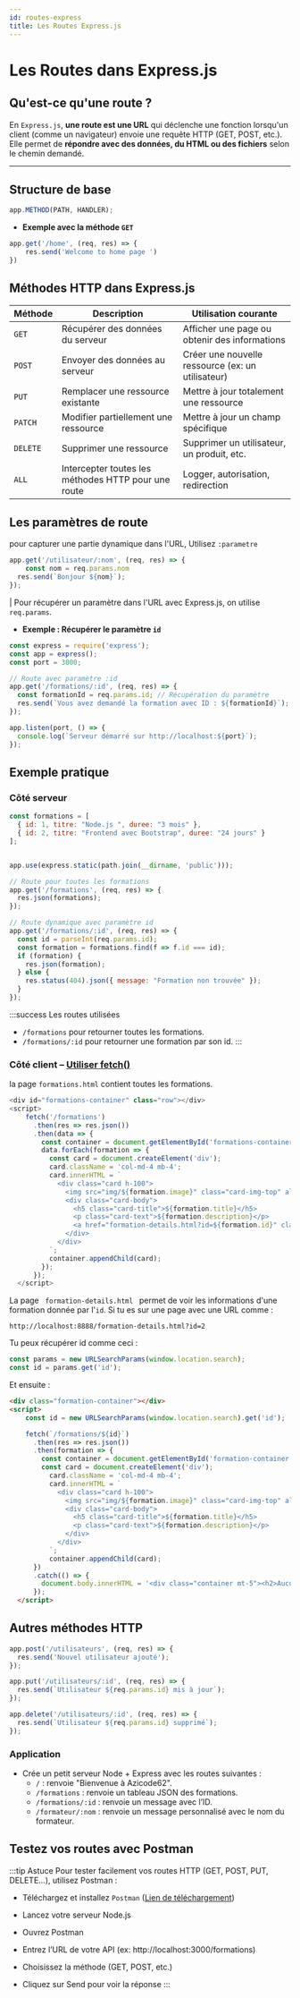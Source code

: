 ```yaml
---
id: routes-express
title: Les Routes Express.js
---
```


# Les Routes dans Express.js

## Qu'est-ce qu'une route ?

En `Express.js`, **une route est une URL** qui déclenche une fonction lorsqu'un client (comme un navigateur) envoie une requête HTTP (GET, POST, etc.).  
Elle permet de **répondre avec des données, du HTML ou des fichiers** selon le chemin demandé.

---

## Structure de base

```js
app.METHOD(PATH, HANDLER);
```
- **Exemple avec la méthode `GET`**
```js
app.get('/home', (req, res) => {
    res.send('Welcome to home page ')
})
```
## Méthodes HTTP dans Express.js
<table>
  <thead>
    <tr>
      <th>Méthode</th>
      <th>Description</th>
      <th>Utilisation courante</th>
    </tr>
  </thead>
  <tbody>
    <tr>
      <td><code>GET</code></td>
      <td>Récupérer des données du serveur</td>
      <td>Afficher une page ou obtenir des informations</td>
    </tr>
    <tr>
      <td><code>POST</code></td>
      <td>Envoyer des données au serveur</td>
      <td>Créer une nouvelle ressource (ex: un utilisateur)</td>
    </tr>
    <tr>
      <td><code>PUT</code></td>
      <td>Remplacer une ressource existante</td>
      <td>Mettre à jour totalement une ressource</td>
    </tr>
    <tr>
      <td><code>PATCH</code></td>
      <td>Modifier partiellement une ressource</td>
      <td>Mettre à jour un champ spécifique</td>
    </tr>
    <tr>
      <td><code>DELETE</code></td>
      <td>Supprimer une ressource</td>
      <td>Supprimer un utilisateur, un produit, etc.</td>
    </tr>
    <tr>
      <td><code>ALL</code></td>
      <td>Intercepter toutes les méthodes HTTP pour une route</td>
      <td>Logger, autorisation, redirection</td>
    </tr>
  </tbody>
</table>

## Les paramètres de route
pour capturer une partie dynamique dans l'URL, Utilisez `:parametre`
```js
app.get('/utilisateur/:nom', (req, res) => {
    const nom = req.params.nom
  res.send(`Bonjour ${nom}`);
});
```
| Pour récupérer un paramètre dans l'URL avec Express.js, on utilise `req.params`.
- <strong> Exemple : Récupérer le paramètre `id` </strong>

```js
const express = require('express');
const app = express();
const port = 3000;

// Route avec paramètre :id
app.get('/formations/:id', (req, res) => {
  const formationId = req.params.id; // Récupération du paramètre
  res.send(`Vous avez demandé la formation avec ID : ${formationId}`);
});

app.listen(port, () => {
  console.log(`Serveur démarré sur http://localhost:${port}`);
});

```
## Exemple pratique

### Côté serveur 
```js
const formations = [
  { id: 1, titre: "Node.js ", duree: "3 mois" },
  { id: 2, titre: "Frontend avec Bootstrap", duree: "24 jours" }
];


app.use(express.static(path.join(__dirname, 'public')));

// Route pour toutes les formations
app.get('/formations', (req, res) => {
  res.json(formations);
});

// Route dynamique avec paramètre id
app.get('/formations/:id', (req, res) => {
  const id = parseInt(req.params.id);
  const formation = formations.find(f => f.id === id);
  if (formation) {
    res.json(formation);
  } else {
    res.status(404).json({ message: "Formation non trouvée" });
  }
});
```

:::success Les routes utilisées
- `/formations` pour retourner toutes les formations.
- `/formations/:id` pour retourner une formation par son id.
:::

### Côté client –  [ Utiliser fetch()](/docs/dev-web/3-%20Javascript/4-%20Fetch%20API/fetch-api.md)
la page `formations.html` contient toutes les formations.
```js 
<div id="formations-container" class="row"></div>
<script>
    fetch('/formations')
      .then(res => res.json())
      .then(data => {
        const container = document.getElementById('formations-container');
        data.forEach(formation => {
          const card = document.createElement('div');
          card.className = 'col-md-4 mb-4';
          card.innerHTML = `
            <div class="card h-100">
              <img src="img/${formation.image}" class="card-img-top" alt="${formation.title}">
              <div class="card-body">
                <h5 class="card-title">${formation.title}</h5>
                <p class="card-text">${formation.description}</p>
                <a href="formation-details.html?id=${formation.id}" class="btn btn-primary"> Details</a>
              </div>
            </div>
          `;
          container.appendChild(card);
        });
      });
  </script>
```

La page <code> formation-details.html </code> permet de voir les informations d'une formation donnée par l'`id`.
Si tu es sur une page avec une URL comme :
```
http://localhost:8888/formation-details.html?id=2
```
Tu peux récupérer id comme ceci :
```js
const params = new URLSearchParams(window.location.search);
const id = params.get('id'); 
```
Et ensuite :
```html
<div class="formation-container"></div>
<script>
    const id = new URLSearchParams(window.location.search).get('id');

    fetch(`/formations/${id}`)
      .then(res => res.json())
      .then(formation => {
        const container = document.getElementById('formation-container')
        const card = document.createElement('div');
          card.className = 'col-md-4 mb-4';
          card.innerHTML = `
            <div class="card h-100">
              <img src="img/${formation.image}" class="card-img-top" alt="${formation.title}">
              <div class="card-body">
                <h5 class="card-title">${formation.title}</h5>
                <p class="card-text">${formation.description}</p>
              </div>
            </div>
          `;
          container.appendChild(card);
      })
      .catch(() => {
        document.body.innerHTML = '<div class="container mt-5"><h2>Aucune formation avec cet ID</h2></div>';
      });
  </script>
```
## Autres méthodes HTTP
```js
app.post('/utilisateurs', (req, res) => {
  res.send('Nouvel utilisateur ajouté');
});

app.put('/utilisateurs/:id', (req, res) => {
  res.send(`Utilisateur ${req.params.id} mis à jour`);
});

app.delete('/utilisateurs/:id', (req, res) => {
  res.send(`Utilisateur ${req.params.id} supprimé`);
});

```
### Application
- Crée un petit serveur Node + Express avec les routes suivantes :
  - `/` : renvoie "Bienvenue à Azicode62".
  - `/formations` : renvoie un tableau JSON des formations.
  - `/formations/:id` : renvoie un message avec l’ID.
  - `/formateur/:nom` : renvoie un message personnalisé avec le nom du formateur.

## Testez vos routes avec Postman

:::tip Astuce Pour tester facilement vos routes HTTP (GET, POST, PUT, DELETE...), utilisez Postman :

- Téléchargez et installez `Postman` (<a target='_blank' href="https://www.postman.com/downloads/">Lien de téléchargement</a>)
- Lancez votre serveur Node.js

- Ouvrez Postman

- Entrez l’URL de votre API (ex: http://localhost:3000/formations)

- Choisissez la méthode (GET, POST, etc.)

- Cliquez sur Send pour voir la réponse
:::

